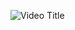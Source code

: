 ![Video Title]([[https://user-images.githubusercontent.com/video.mp4](https://github.com/Mowdat-Rida/Expanding-cards-project/blob/main/lv_0_20240915112713.mp4)](https://github.com/Mowdat-Rida/Expanding-cards-project/blob/main/before%20n%20after%20output.mp4))


